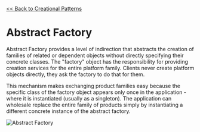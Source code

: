 [<< Back to Creational Patterns](index.md)

# Abstract Factory
Abstract Factory provides a level of indirection that abstracts the creation of families of related or dependent objects without directly specifying their concrete classes. The "factory" object has the responsibility for providing creation services for the entire platform family. Clients never create platform objects directly, they ask the factory to do that for them.

This mechanism makes exchanging product families easy because the specific class of the factory object appears only once in the application - where it is instantiated (usually as a singleton). The application can wholesale replace the entire family of products simply by instantiating a different concrete instance of the abstract factory.

![Abstract Factory](https://www.dofactory.com/images/diagrams/net/abstract.gif)
